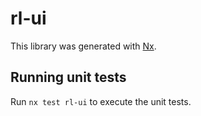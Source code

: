 # rl-ui

This library was generated with [Nx](https://nx.dev).

## Running unit tests

Run `nx test rl-ui` to execute the unit tests.
